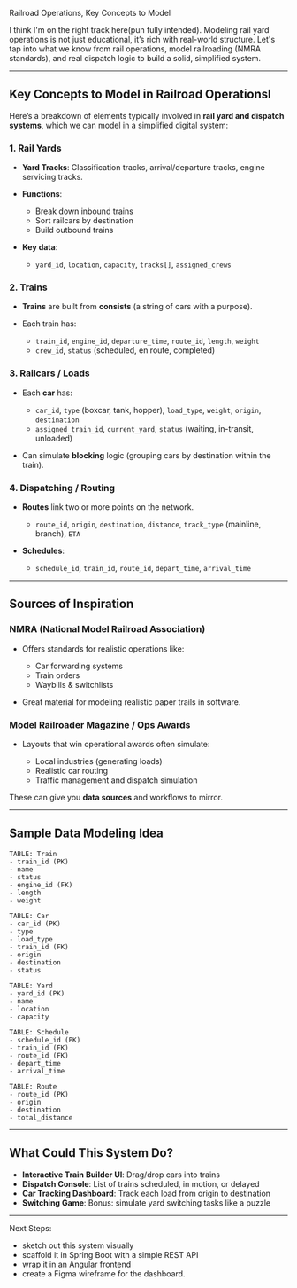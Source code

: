 Railroad Operations, Key Concepts to Model

I think I'm on the right track here(pun fully intended). Modeling rail yard operations is not just educational, it’s rich with real-world structure. Let's tap into what we know from rail operations, model railroading (NMRA standards), and real dispatch logic to build a solid, simplified system.

---

## **Key Concepts to Model in Railroad Operationsl**

Here’s a breakdown of elements typically involved in **rail yard and dispatch systems**, which we can model in a simplified digital system:

### **1. Rail Yards**

* **Yard Tracks**: Classification tracks, arrival/departure tracks, engine servicing tracks.
* **Functions**:

  * Break down inbound trains
  * Sort railcars by destination
  * Build outbound trains
* **Key data**:

  * `yard_id`, `location`, `capacity`, `tracks[]`, `assigned_crews`

### **2. Trains**

* **Trains** are built from **consists** (a string of cars with a purpose).
* Each train has:

  * `train_id`, `engine_id`, `departure_time`, `route_id`, `length`, `weight`
  * `crew_id`, `status` (scheduled, en route, completed)

### **3. Railcars / Loads**

* Each **car** has:

  * `car_id`, `type` (boxcar, tank, hopper), `load_type`, `weight`, `origin`, `destination`
  * `assigned_train_id`, `current_yard`, `status` (waiting, in-transit, unloaded)

* Can simulate **blocking** logic (grouping cars by destination within the train).

### **4. Dispatching / Routing**

* **Routes** link two or more points on the network.

  * `route_id`, `origin`, `destination`, `distance`, `track_type` (mainline, branch), `ETA`

* **Schedules**:

  * `schedule_id`, `train_id`, `route_id`, `depart_time`, `arrival_time`

---

## **Sources of Inspiration**

### **NMRA (National Model Railroad Association)**

* Offers standards for realistic operations like:

  * Car forwarding systems
  * Train orders
  * Waybills & switchlists
* Great material for modeling realistic paper trails in software.

### **Model Railroader Magazine / Ops Awards**

* Layouts that win operational awards often simulate:

  * Local industries (generating loads)
  * Realistic car routing
  * Traffic management and dispatch simulation

These can give you **data sources** and workflows to mirror.

---

## **Sample Data Modeling Idea**

```plaintext
TABLE: Train
- train_id (PK)
- name
- status
- engine_id (FK)
- length
- weight

TABLE: Car
- car_id (PK)
- type
- load_type
- train_id (FK)
- origin
- destination
- status

TABLE: Yard
- yard_id (PK)
- name
- location
- capacity

TABLE: Schedule
- schedule_id (PK)
- train_id (FK)
- route_id (FK)
- depart_time
- arrival_time

TABLE: Route
- route_id (PK)
- origin
- destination
- total_distance
```

---

## **What Could This System Do?**

* **Interactive Train Builder UI**: Drag/drop cars into trains
* **Dispatch Console**: List of trains scheduled, in motion, or delayed
* **Car Tracking Dashboard**: Track each load from origin to destination
* **Switching Game**: Bonus: simulate yard switching tasks like a puzzle

---

Next Steps: 
- sketch out this system visually 
- scaffold it in Spring Boot with a simple REST API
- wrap it in an Angular frontend
- create a Figma wireframe for the dashboard.
